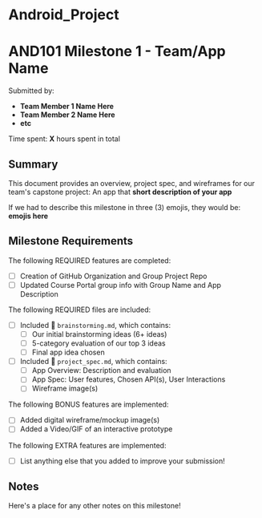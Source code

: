# Android_Project
# AND101 Milestone 1 - **Team/App Name**

Submitted by:
- **Team Member 1 Name Here**
- **Team Member 2 Name Here**
- **etc**

Time spent: **X** hours spent in total

## Summary

This document provides an overview, project spec, and wireframes for our team's capstone project: An app that **short description of your app**

If we had to describe this milestone in three (3) emojis, they would be: **emojis here**

## Milestone Requirements

<!-- Please be sure to change the [ ] to [x] for any features you completed.  If a feature is not checked [x], you might miss the points for that item! -->

The following REQUIRED features are completed:

- [ ] Creation of GitHub Organization and Group Project Repo
- [ ] Updated Course Portal group info with Group Name and App Description

The following REQUIRED files are included:

- [ ] Included 📄 `brainstorming.md`, which contains:
  - [ ] Our initial brainstorming ideas (6+ ideas)
  - [ ] 5-category evaluation of our top 3 ideas
  - [ ] Final app idea chosen
- [ ] Included 📄 `project_spec.md`, which contains:
  - [ ] App Overview: Description and evaluation
  - [ ] App Spec: User features, Chosen API(s), User Interactions
  - [ ] Wireframe image(s)

The following BONUS features are implemented:

- [ ] Added digital wireframe/mockup image(s)
- [ ] Added a Video/GIF of an interactive prototype

The following EXTRA features are implemented:

- [ ] List anything else that you added to improve your submission!

## Notes

Here's a place for any other notes on this milestone!
